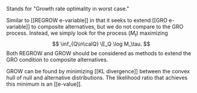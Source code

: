 Stands for "Growth rate optimality in worst case."

Similar to [[REGROW e-variable]] in that it seeks to extend [[GRO e-variable]] to composite alternatives, but we do not compare to the GRO process. Instead, we simply look for the process $(M_t)$ maximizing $$
\inf_{Q\in\calQ} \E_Q \log M_\tau.
$$Both REGROW and GROW should be considered as methods to extend the GRO condition to composite alternatives.  

GROW can be found by minimizing [[KL divergence]] between the convex hull of null and alternative distributions. The likelihood ratio that achieves this minimum is an [[e-value]]. 

